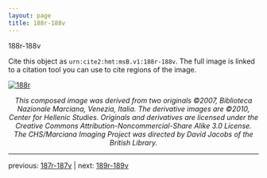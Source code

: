 ```yaml
---
layout: page
title: 188r-188v
---
```


188r-188v

Cite this object as `urn:cite2:hmt:msB.v1:188r-188v`. The full image is linked to a citation tool you can use to cite regions of the image.

[![188r](http://www.homermultitext.org/iipsrv?IIIF=/project/homer/pyramidal/deepzoom/hmt/vbbifolio/v1/vb_187v_188r.tif/full/800,/0/default.jpg)](http://www.homermultitext.org/ict2/?urn=urn:cite2:hmt:vbbifolio.v1:vb_187v_188r) 

<p style="text-align: center; font-style: italic;">This composed image was derived from two originals ©2007, Biblioteca Nazionale Marciana, Venezia, Italia. The derivative images are ©2010, Center for Hellenic Studies. Originals and derivatives are licensed under the Creative Commons Attribution-Noncommercial-Share Alike 3.0 License. The CHS/Marciana Imaging Project was directed by David Jacobs of the British Library.</p>

---

previous: [187r-187v](../187r-187v/) | next: [189r-189v](../189r-189v/)